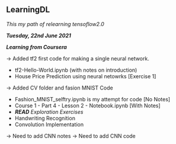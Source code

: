 ## LearningDL

*This my path of relearning tensoflow2.0*

***Tuesday, 22nd June 2021***

***Learning from Coursera***

-> Added tf2 first code for making a single neural network.
  - tf2-Hello-World.ipynb (with notes on introduction)
  - House Price Prediction using neural netowrks [Exercise 1]

-> Added CV folder and fasion MNIST Code
  - Fashion_MNIST_selftry.ipynb is my attempt for code [No Notes]
  - Course 1 - Part 4 - Lesson 2 - Notebook.ipynb [With Notes]
  - ***READ*** *Exploration Exercises*
  - Handwriting Recognition
  - Convolution Implementation

-> Need to add CNN notes 
-> Need to add CNN code 

